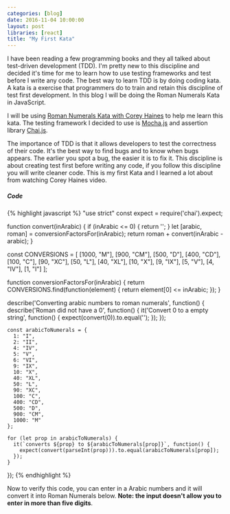 ```yaml
---
categories: [blog]
date: 2016-11-04 10:00:00
layout: post
libraries: [react]
title: "My First Kata"
---
```


I have been reading a few programming books and they all talked about test-driven development (TDD). I'm pretty new to this discipline and decided it's time for me to learn how to use testing frameworks and test before I write any code. The best way to learn TDD is by doing coding kata. A kata is a exercise that programmers do to train and retain this discipline of test first development. In this blog I will be doing the Roman Numerals Kata in JavaScript.

I will be using <a href="http://blog.coreyhaines.com/2012/12/roman-numerals-kata-with-commentary.html" target="_blank">Roman Numerals Kata with Corey Haines<a/> to help me learn this kata. The testing framework I decided to use is <a href="https://mochajs.org/" target="_blank">Mocha.js</a> and assertion library <a href="http://chaijs.com/" target="_blank">Chai.js</a>.

The importance of TDD is that it allows developers to test the correctness of their code. It's the best way to find bugs and to know when bugs appears. The earlier you spot a bug, the easier it is to fix it. This discipline is about creating test first before writing any code, if you follow this discipline you will write cleaner code. This is my first Kata and I learned a lot about from watching Corey Haines video.

##### Code

{% highlight javascript %}
  "use strict"
  const expect = require('chai').expect;

  function convert(inArabic) {
    if (inArabic <= 0) {
      return '';
    }
    let [arabic, roman] = conversionFactorsFor(inArabic);
    return roman + convert(inArabic - arabic);
  }

  const CONVERSIONS = [
    [1000, "M"],
    [900, "CM"],
    [500, "D"],
    [400, "CD"],
    [100, "C"],
    [90, "XC"],
    [50, "L"],
    [40, "XL"],
    [10, "X"],
    [9, "IX"],
    [5, "V"],
    [4, "IV"],
    [1, "I"]
  ];

  function conversionFactorsFor(inArabic) {
    return CONVERSIONS.find(function(element) {
      return element[0] <= inArabic;
    });
  }

  describe('Converting arabic numbers to roman numerals', function() {
    describe('Roman did not have a 0', function() {
      it('Convert 0 to a empty string', function() {
        expect(convert(0)).to.equal('');
      });
    });

    const arabicToNumerals = {
      1: "I",
      2: "II",
      4: "IV",
      5: "V",
      6: "VI",
      9: "IX",
      10: "X",
      40: "XL",
      50: "L",
      90: "XC",
      100: "C",
      400: "CD",
      500: "D",
      900: "CM",
      1000: "M"
    };

    for (let prop in arabicToNumerals) {
      it(`converts ${prop} to ${arabicToNumerals[prop]}`, function() {
        expect(convert(parseInt(prop))).to.equal(arabicToNumerals[prop]);
      });
    }
  });
{% endhighlight %}

Now to verify this code, you can enter in a Arabic numbers and it will convert it into Roman Numerals below. __Note: the input doesn't allow you to enter in more than five digits__.

<div id="root"></div>

<script type="text/babel">
  $( document ).ready(function() {
    function isNumber(number) {
      return /^\d+$/.test(number);
    }

    function convert(inArabic) {
      if (inArabic <= 0) {
        return '';
      }
      let [arabic, roman] = conversionFactorsFor(inArabic);
      return roman + convert(inArabic - arabic);
    }

    const CONVERSIONS = [
      [1000, "M"],
      [900, "CM"],
      [500, "D"],
      [400, "CD"],
      [100, "C"],
      [90, "XC"],
      [50, "L"],
      [40, "XL"],
      [10, "X"],
      [9, "IX"],
      [5, "V"],
      [4, "IV"],
      [1, "I"]
    ];

    function conversionFactorsFor(inArabic) {
      return CONVERSIONS.find(function(element) {
        return element[0] <= inArabic;
      });
    }

    class Board extends React.Component {
      constructor(props) {
        super(props);
        this.handleChange = this.handleChange.bind(this);
        this.state = {
          value: 123,
          status: convert(123)
        };
      }

      handleChange(e) {
        const value = e.target.value;
        const status = convert(value) || 'Roman did not have a 0'; 
        if (!isNumber(value)) {
          this.setState({
            value: value,
            status: 'You must enter in numbers only'
          });
          return;
        }
        this.setState({
          value: value,
          status: status
        });
      }

      render() {
        return (
          <div className="row">
            <div className="col m4 s8 offset-m4 offset-s2">
              <label>Enter Arabic Number</label>
              <input type="text" value={this.state.value} onChange={this.handleChange} maxLength="5" />
            </div>
            <div className="col m6 s8 offset-m3 offset-s2 center-align">
              <h5>Roman Numerals</h5>
              <p>{this.state.status}</p>
            </div>
          </div>
        );
      } 
    }

    ReactDOM.render(
      <Board />,
      document.getElementById('root')
    );
  });
</script>